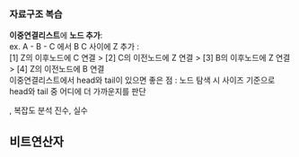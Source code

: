 ### 자료구조 복습  
**이중연결리스트**에 **노드 추가**:  
ex. A - B - C 에서 B C 사이에 Z 추가 :  
[1] Z의 이후노드에 C 연결 > [2] C의 이전노드에 Z 연결 > [3] B의 이후노드에 Z 연결 > [4] Z의 이전노드에 B 연결  
이중연결리스트에서 head와 tail이 있으면 좋은 점 : 노드 탐색 시 사이즈 기준으로 head와 tail 중 어디에 더 가까운지를 판단  

, 복잡도 분석
진수, 실수
## 비트연산자

